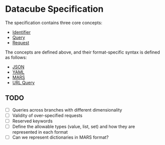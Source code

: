
# Datacube Specification

The specification contains three core concepts:

* [Identifier](identifier.md)
* [Query](query.md)
* [Request](request.md)

The concepts are defined above, and their format-specific syntax is defined as follows:

* [JSON](formats/json.md)
* [YAML](formats/yaml.md)
* [MARS](formats/mars.md)
* [URL Query](formats/url-query.md)


## TODO

- [ ] Queries across branches with different dimensionality
- [ ] Validity of over-specified requests
- [ ] Reserved keywords
- [ ] Define the allowable types (value, list, set) and how they are represented in each format
- [ ] Can we represent dictionaries in MARS format?